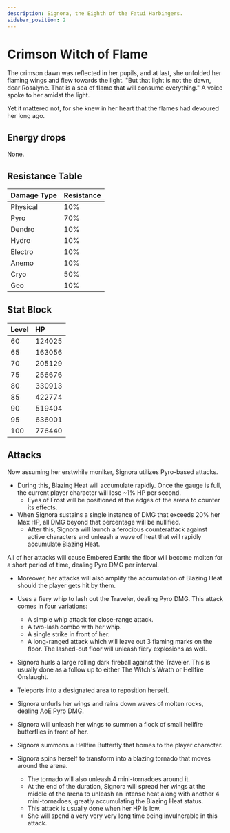 ```yaml
---
description: Signora, the Eighth of the Fatui Harbingers.
sidebar_position: 2
---
```


# Crimson Witch of Flame

The crimson dawn was reflected in her pupils, and at last, she unfolded her flaming wings and flew towards the light.
"But that light is not the dawn, dear Rosalyne. That is a sea of flame that will consume everything."
A voice spoke to her amidst the light.

Yet it mattered not, for she knew in her heart that the flames had devoured her long ago.

## Energy drops

None.

## Resistance Table

| Damage Type | Resistance |
| :---------- | :--------- |
| Physical    | 10%        |
| Pyro        | 70%        |
| Dendro      | 10%        |
| Hydro       | 10%        |
| Electro     | 10%        |
| Anemo       | 10%        |
| Cryo        | 50%        |
| Geo         | 10%        |

## Stat Block

| Level | HP     |
| :---- | :----- |
| 60    | 124025 |
| 65    | 163056 |
| 70    | 205129 |
| 75    | 256676 |
| 80    | 330913 |
| 85    | 422774 |
| 90    | 519404 |
| 95    | 636001 |
| 100   | 776440 |

## Attacks

Now assuming her erstwhile moniker, Signora utilizes Pyro-based attacks.

* During this, Blazing Heat will accumulate rapidly. Once the gauge is full, the current player character will lose ~1% HP per second.
  * Eyes of Frost will be positioned at the edges of the arena to counter its effects.
* When Signora sustains a single instance of DMG that exceeds 20% her Max HP, all DMG beyond that percentage will be nullified.
  * After this, Signora will launch a ferocious counterattack against active characters and unleash a wave of heat that will rapidly accumulate Blazing Heat.

All of her attacks will cause Embered Earth: the floor will become molten for a short period of time, dealing Pyro DMG per interval.

* Moreover, her attacks will also amplify the accumulation of Blazing Heat should the player gets hit by them.

* Uses a fiery whip to lash out the Traveler, dealing Pyro DMG. This attack comes in four variations:
  * A simple whip attack for close-range attack.
  * A two-lash combo with her whip.
  * A single strike in front of her.
  * A long-ranged attack which will leave out 3 flaming marks on the floor. The lashed-out floor will unleash fiery explosions as well.
* Signora hurls a large rolling dark fireball against the Traveler. This is usually done as a follow up to either The Witch's Wrath or Hellfire Onslaught.
* Teleports into a designated area to reposition herself.
* Signora unfurls her wings and rains down waves of molten rocks, dealing AoE Pyro DMG.
* Signora will unleash her wings to summon a flock of small hellfire butterflies in front of her.
* Signora summons a Hellfire Butterfly that homes to the player character.
* Signora spins herself to transform into a blazing tornado that moves around the arena.
  * The tornado will also unleash 4 mini-tornadoes around it.
  * At the end of the duration, Signora will spread her wings at the middle of the arena to unleash an intense heat along with another 4 mini-tornadoes, greatly accumulating the Blazing Heat status.
  * This attack is usually done when her HP is low.
  * She will spend a very very very long time being invulnerable in this attack.
